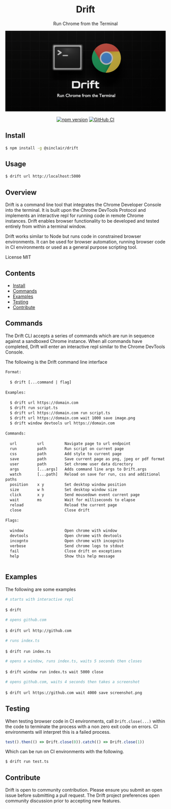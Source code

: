 <div align='center'>

<h1>Drift</h1>

<p>Run Chrome from the Terminal</p>

<img src=".build/assets/drift.png"></img>

[![npm version](https://badge.fury.io/js/%40sinclair%2Fdrift.svg)](https://badge.fury.io/js/%40sinclair%2Fdrift)
[![GitHub CI](https://github.com/sinclairzx81/drift/workflows/GitHub%20CI/badge.svg)](https://github.com/sinclairzx81/drift/actions)

</div>

## Install

```bash
$ npm install -g @sinclair/drift 
```

## Usage

```bash
$ drift url http://localhost:5000
```

## Overview

Drift is a command line tool that integrates the Chrome Developer Console into the terminal. It is built upon the Chrome DevTools Protocol and implements an interactive repl for running code in remote Chrome instances. Drift enables browser functionality to be developed and tested entirely from within a terminal window.

Drift works similar to Node but runs code in constrained browser environments. It can be used for browser automation, running browser code in CI environments or used as a general purpose scripting tool.

License MIT

## Contents

- [Install](#Install)
- [Commands](#Commands)
- [Examples](#Examples)
- [Testing](#Testing)
- [Contribute](#Contribute)

## Commands

The Drift CLI accepts a series of commands which are run in sequence against a sandboxed Chrome instance. When all commands have completed, Drift will enter an interactive repl similar to the Chrome DevTools Console. 

The following is the Drift command line interface
```
Format:

  $ drift [...command | flag]

Examples:

  $ drift url https://domain.com
  $ drift run script.ts
  $ drift url https://domain.com run script.ts
  $ drift url https://domain.com wait 1000 save image.png
  $ drift window devtools url https://domain.com

Commands:

  url         url         Navigate page to url endpoint
  run         path        Run script on current page
  css         path        Add style to current page
  save        path        Save current page as png, jpeg or pdf format
  user        path        Set chrome user data directory
  args        [...args]   Adds command line args to Drift.args
  watch       [...path]   Reload on save for run, css and additional paths
  position    x y         Set desktop window position
  size        w h         Set desktop window size
  click       x y         Send mousedown event current page
  wait        ms          Wait for milliseconds to elapse
  reload                  Reload the current page
  close                   Close drift

Flags:

  window                  Open chrome with window
  devtools                Open chrome with devtools
  incognto                Open chrome with incognito
  verbose                 Send chrome logs to stdout
  fail                    Close drift on exceptions
  help                    Show this help message


```

## Examples

The following are some examples

```bash
# starts with interactive repl

$ drift
```
```bash
# opens github.com

$ drift url http://github.com
```

```bash
# runs index.ts

$ drift run index.ts
```

```bash
# opens a window, runs index.ts, waits 5 seconds then closes

$ drift window run index.ts wait 5000 close
```

```bash
# opens github.com, waits 4 seconds then takes a screenshot

$ drift url https://github.com wait 4000 save screenshot.png
```

## Testing

When testing browser code in CI environments, call `Drift.close(...)` within the code to terminate the process with a non zero exit code on errors. CI environments will interpret this is a failed process.

```typescript
test().then(() => Drift.close(0)).catch(() => Drift.close(1))
```

Which can be run on CI environments with the following.

```bash
$ drift run test.ts
```

## Contribute

Drift is open to community contribution. Please ensure you submit an open issue before submitting a pull request. The Drift project preferences open community discussion prior to accepting new features.